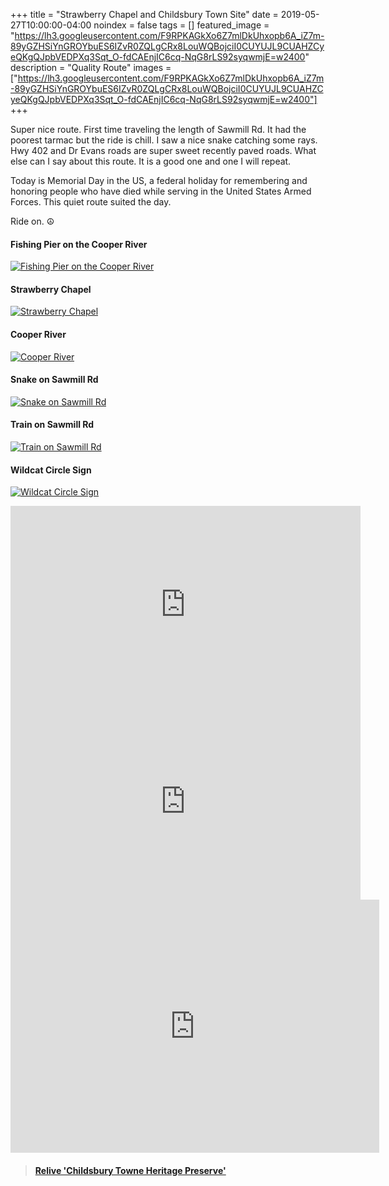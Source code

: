 +++
title =  "Strawberry Chapel and Childsbury Town Site"
date = 2019-05-27T10:00:00-04:00
noindex = false
tags = []
featured_image = "https://lh3.googleusercontent.com/F9RPKAGkXo6Z7mlDkUhxopb6A_iZ7m-89yGZHSiYnGROYbuES6IZvR0ZQLgCRx8LouWQBojciI0CUYUJL9CUAHZCyeQKgQJpbVEDPXq3Sqt_O-fdCAEnjIC6cq-NqG8rLS92syqwmjE=w2400"
description = "Quality Route"
images = ["https://lh3.googleusercontent.com/F9RPKAGkXo6Z7mlDkUhxopb6A_iZ7m-89yGZHSiYnGROYbuES6IZvR0ZQLgCRx8LouWQBojciI0CUYUJL9CUAHZCyeQKgQJpbVEDPXq3Sqt_O-fdCAEnjIC6cq-NqG8rLS92syqwmjE=w2400"]
+++

Super nice route. First time traveling the length of Sawmill Rd. It had the poorest tarmac but the ride is chill. I saw a nice snake catching some rays. Hwy 402 and Dr Evans roads are super sweet recently paved roads. What else can I say about this route. It is a good one and one I will repeat.

Today is Memorial Day in the US, a federal holiday for remembering and honoring people who have died while serving in the United States Armed Forces. This quiet route suited the day.

Ride on. ☮

#### Fishing Pier on the Cooper River
[![Fishing Pier on the Cooper River](https://lh3.googleusercontent.com/GgDn-g0MrHYP1FIlR3lJTRQLXnP15Su7tFUiowMc4mKDurgt-QXBFrCCppE0rdx8YHy9SSo6rZ6mhzFXHWnWs34_nUP0O07Z6h4RB-qlDYj-ypGV-pocM_nNEGLMBsK0fuwxBzoYmsM=w2400)](https://lh3.googleusercontent.com/GgDn-g0MrHYP1FIlR3lJTRQLXnP15Su7tFUiowMc4mKDurgt-QXBFrCCppE0rdx8YHy9SSo6rZ6mhzFXHWnWs34_nUP0O07Z6h4RB-qlDYj-ypGV-pocM_nNEGLMBsK0fuwxBzoYmsM=w2400)

#### Strawberry Chapel
[![Strawberry Chapel](https://lh3.googleusercontent.com/R8aZO5v-sS32_g9ihyVvj5jjn_36uyooTtBouLmG9CxW4ARXIDa1QJdPWMHKK4O4TGUQRaJL65amNzZD1QqI5_ryllvJrziRc70zCYD85Bj6Hr3ncL9J66wN37xBdblWxyYknBSFLnI=w2400)](https://lh3.googleusercontent.com/R8aZO5v-sS32_g9ihyVvj5jjn_36uyooTtBouLmG9CxW4ARXIDa1QJdPWMHKK4O4TGUQRaJL65amNzZD1QqI5_ryllvJrziRc70zCYD85Bj6Hr3ncL9J66wN37xBdblWxyYknBSFLnI=w2400)

#### Cooper River
[![Cooper River](https://lh3.googleusercontent.com/R_wQRA7r-izWnxygO6g-k0djZmnL4fjjlLFhqk5Kqk8XRmQlGKs-CwMSrqULHaJEQyGCQGa8NbYPcMp09KDiRuozcHkGyKqRSihqNupJFVYRZV5HqexWl-QkQz1eB1QhD7L9B79UQxk=w2400)](https://lh3.googleusercontent.com/R_wQRA7r-izWnxygO6g-k0djZmnL4fjjlLFhqk5Kqk8XRmQlGKs-CwMSrqULHaJEQyGCQGa8NbYPcMp09KDiRuozcHkGyKqRSihqNupJFVYRZV5HqexWl-QkQz1eB1QhD7L9B79UQxk=w2400)

#### Snake on Sawmill Rd
[![Snake on Sawmill Rd](https://lh3.googleusercontent.com/ZjWYMqWiUmzI3tB6hWvSUQ7xvuvQrlx2enoeP4k8R0s2x4A5t6yi44ac2EfVyUjySPYtKfjLMHIh42BENUfJtfqGHVx1LiE_cKCvrdZP2s85Emo0MeOXGfWYYVAxoTB-z2YCp5SARO8=w2400)](https://lh3.googleusercontent.com/ZjWYMqWiUmzI3tB6hWvSUQ7xvuvQrlx2enoeP4k8R0s2x4A5t6yi44ac2EfVyUjySPYtKfjLMHIh42BENUfJtfqGHVx1LiE_cKCvrdZP2s85Emo0MeOXGfWYYVAxoTB-z2YCp5SARO8=w2400)

#### Train on Sawmill Rd
[![Train on Sawmill Rd](https://lh3.googleusercontent.com/EIGti22QhrFmeewjXK9i6VR1hVUVmy1dVPAA4OL-X86dTOgS-8hXGvN_NVImTPAe-9ElPJFyctb4ADOL2D9W05w8_1hWUMonL8Oa-UVmnyk-fidw4Q3TNJXqZOgtnsXUJIdu8PS_m5c=w2400)](https://lh3.googleusercontent.com/EIGti22QhrFmeewjXK9i6VR1hVUVmy1dVPAA4OL-X86dTOgS-8hXGvN_NVImTPAe-9ElPJFyctb4ADOL2D9W05w8_1hWUMonL8Oa-UVmnyk-fidw4Q3TNJXqZOgtnsXUJIdu8PS_m5c=w2400)

#### Wildcat Circle Sign
[![Wildcat Circle Sign](https://lh3.googleusercontent.com/uo3a_BV2XwmUSEUoE1VNIIJseDwGVTyTt6-cTXoVTCKWmWyLUqa30Op6ZPmJoRRzdSHwd_mkoFbJKdytWXalEULALbnppEZl-7Z5MYGYF4vGZkoN-T7qhg3pIlzbNCtqEfZn9oA092g=w2400)](https://lh3.googleusercontent.com/uo3a_BV2XwmUSEUoE1VNIIJseDwGVTyTt6-cTXoVTCKWmWyLUqa30Op6ZPmJoRRzdSHwd_mkoFbJKdytWXalEULALbnppEZl-7Z5MYGYF4vGZkoN-T7qhg3pIlzbNCtqEfZn9oA092g=w2400)

<iframe width="560" height="315" src="https://www.youtube.com/embed/btHoRXxwyl4" frameborder="0" allow="accelerometer; autoplay; encrypted-media; gyroscope; picture-in-picture" allowfullscreen></iframe>

<iframe width="560" height="315" src="https://www.youtube.com/embed/xLG9s5xhj_c" frameborder="0" allow="accelerometer; autoplay; encrypted-media; gyroscope; picture-in-picture" allowfullscreen></iframe>

<iframe height='405' width='590' frameborder='0' allowtransparency='true' scrolling='no' src='https://www.strava.com/activities/2401296431/embed/9093ac5cf5fd5db3529ab99bcbaa5d1e4046b737'></iframe>

<blockquote class="embedly-card" data-card-controls="0" data-card-key="f1631a41cb254ca5b035dc5747a5bd75"><h4><a href="https://www.relive.cc/view/2401296431?r=embed-site">Relive 'Childsbury Towne Heritage Preserve'</a></h4></blockquote>
        <script async src="https://cdn.embedly.com/widgets/platform.js" charset="UTF-8"></script>

